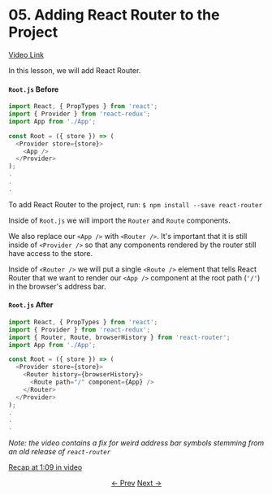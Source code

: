 # 05. Adding React Router to the Project
[Video Link](https://egghead.io/lessons/javascript-redux-adding-react-router-to-the-project?series=building-react-applications-with-idiomatic-redux)

In this lesson, we will add React Router.

#### `Root.js` Before
```javascript
import React, { PropTypes } from 'react';
import { Provider } from 'react-redux';
import App from './App';

const Root = ({ store }) => (
  <Provider store={store}>
    <App />
  </Provider>
);
.
.
.
```

To add React Router to the project, run:
`$ npm install --save react-router`

Inside of `Root.js` we will import the `Router` and `Route` components.

We also replace our `<App />` with `<Router />`. It's important that it is still inside of `<Provider />` so that any components rendered by the router still have access to the store.

Inside of `<Router />` we will put a single `<Route />` element that tells React Router that we want to render our `<App />` component at the root path (`'/'`) in the browser's address bar.

#### `Root.js` After
```javascript
import React, { PropTypes } from 'react';
import { Provider } from 'react-redux';
import { Router, Route, browserHistory } from 'react-router';
import App from './App';

const Root = ({ store }) => (
  <Provider store={store}>
    <Router history={browserHistory}>
      <Route path="/" component={App} />
    </Router>
  </Provider>
);
.
.
.
```

_Note: the video contains a fix for weird address bar symbols stemming from an old release of `react-router`_

[Recap at 1:09 in video](https://egghead.io/lessons/javascript-redux-adding-react-router-to-the-project?series=building-react-applications-with-idiomatic-redux#/tab-transcript)


<p align="center">
<a href="./04-Refactoring_the_Entry_Point.md"><- Prev</a>
<a href="./06-Navigating_with_React_Router_Link.md">Next -></a>
</p>